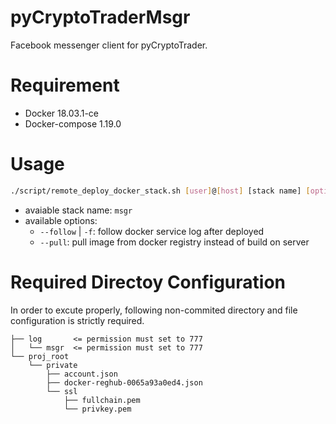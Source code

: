 # pyCryptoTraderMsgr

Facebook messenger client for pyCryptoTrader.

# Requirement

- Docker 18.03.1-ce
- Docker-compose 1.19.0

# Usage

``` sh
./script/remote_deploy_docker_stack.sh [user]@[host] [stack name] [options]
```

- avaiable stack name: `msgr`
- available options:
  - `--follow` | `-f`: follow docker service log after deployed
  - `--pull`: pull image from docker registry instead of build on server

# Required Directoy Configuration

In order to excute properly, following non-commited directory and file configuration is strictly required.

```
├── log       <= permission must set to 777
│   └── msgr  <= permission must set to 777
└── proj_root
    └── private
        ├── account.json
        ├── docker-reghub-0065a93a0ed4.json
        └── ssl
            ├── fullchain.pem
            └── privkey.pem
```